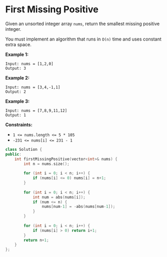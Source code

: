 # First Missing Positive

Given an unsorted integer array `nums`, return the smallest missing positive integer.

You must implement an algorithm that runs in `O(n)` time and uses constant extra space.

 

**Example 1:**

```
Input: nums = [1,2,0]
Output: 3
```

**Example 2:**

```
Input: nums = [3,4,-1,1]
Output: 2
```

**Example 3:**

```
Input: nums = [7,8,9,11,12]
Output: 1
```

 

**Constraints:**

- `1 <= nums.length <= 5 * 105`
- `-231 <= nums[i] <= 231 - 1`

```c++
class Solution {
public:
    int firstMissingPositive(vector<int>& nums) {
        int n = nums.size();
        
        for (int i = 0; i < n; i++) {
            if (nums[i] <= 0) nums[i] = n+1;
        }
        
        for (int i = 0; i < n; i++) {
            int num = abs(nums[i]);
            if (num <= n) {
                nums[num-1] = -abs(nums[num-1]);
            }
        }
        
        for (int i = 0; i < n; i++) {
            if (nums[i] > 0) return i+1;
        }
        return n+1;
    }
};
```

